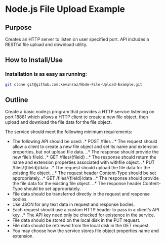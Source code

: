 Node.js File Upload Example
===============
## Purpose

Creates an HTTP server to listen on user specified port.
API includes a RESTful file upload and download utility.

## How to Install/Use

### Installation is as easy as running:
```bash
git clone git@github.com:kevinraz/Node-File-Upload-Example.git
```

## Outline
Create a basic node.js program that provides a HTTP service listening on port 18881 which allows a HTTP client to create a new file object, then upload and download the file data for the file object.

The service should meet the following minimum requirements:
* The following API should be used:
.* POST /files
..* The request should allow a client to create a new file object and set its name and extension properties, but not upload file data.
..* The response should provide the new file’s fileId.
.* GET /files/{fileId}
..* The response should return the name and extension properties associated with withfile object.
.* PUT /files/{fileId}/data
..* The request should upload the file data for the existing file object.
..* The request header Content-Type should be set appropriately.
.* GET /files/{fileId}/data
..* The response should provide the file data for the existing file object.
..* The response header Content-Type should be set appropriately.
* File data should be transferred directly in the request and response bodies.
* Use JSON for any text data in request and response bodies.
* Each request should use a custom HTTP header to pass in a client’s API key.
.* The API key need only be checked for existence in the service.
* File data should be stored on the local disk in the PUT request.
* File data should be retrieved from the local disk in the GET request.
* You may choose how the service stores file object properties name and extension.
